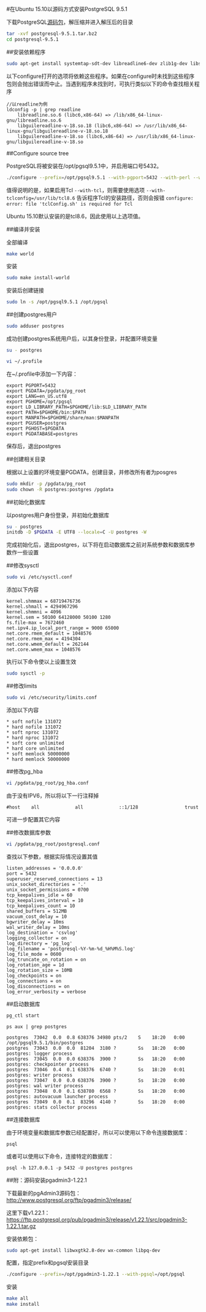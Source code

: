 #在Ubuntu 15.10以源码方式安装PostgreSQL 9.5.1

下载PostgreSQL[源码包](http://www.postgresql.org/ftp/source/)，解压缩并进入解压后的目录

```bash
tar -xvf postgresql-9.5.1.tar.bz2
cd postgresql-9.5.1
```

##安装依赖程序

```bash
sudo apt-get install systemtap-sdt-dev libreadline6-dev zlib1g-dev libssl-dev libpam-dev libxml2-dev libxslt-dev tcl8.6-dev libperl-dev libpython2.7-dev
```

以下configure打开的选项将依赖这些程序。如果在configure时未找到这些程序包则会抛出错误而中止。当遇到程序未找到时，可执行类似以下的命令查找相关程序

```
//以readline为例
ldconfig -p | grep readline	
    libreadline.so.6 (libc6,x86-64) => /lib/x86_64-linux-gnu/libreadline.so.6
	libguilereadline-v-18.so.18 (libc6,x86-64) => /usr/lib/x86_64-linux-gnu/libguilereadline-v-18.so.18
	libguilereadline-v-18.so (libc6,x86-64) => /usr/lib/x86_64-linux-gnu/libguilereadline-v-18.so
```

##Configure source tree

PostgreSQL将被安装在/opt/pgsql9.5.1中，并启用端口号5432。

```bash
./configure --prefix=/opt/pgsql9.5.1 --with-pgport=5432 --with-perl --with-tcl --with-tclconfig=/usr/lib/tcl8.6 --with-python --with-openssl --with-pam --without-ldap --with-libxml --with-libxslt --enable-thread-safety --with-wal-blocksize=16 --with-blocksize=16 --enable-dtrace --enable-debug
```

值得说明的是，如果启用Tcl `--with-tcl`，则需要使用选项 `--with-tclconfig=/usr/lib/tcl8.6` 告诉程序Tcl的安装路径，否则会报错 `configure: error: file 'tclConfig.sh' is required for Tcl`

Ubuntu 15.10默认安装的是tcl8.6，因此使用以上选项值。

##编译并安装

全部编译

```bash
make world
```

安装

```bash
sudo make install-world
```

安装后创建链接

```bash
sudo ln -s /opt/pgsql9.5.1 /opt/pgsql
```

##创建postgres用户

```bash
sudo adduser postgres
```

成功创建postgres系统用户后，以其身份登录，并配置环境变量

```bash
su - postgres

vi ~/.profile
```

在~/.profile中添加一下内容：

```
export PGPORT=5432
export PGDATA=/pgdata/pg_root
export LANG=en_US.utf8
export PGHOME=/opt/pgsql
export LD_LIBRARY_PATH=$PGHOME/lib:$LD_LIBRARY_PATH
export PATH=$PGHOME/bin:$PATH
export MANPATH=$PGHOME/share/man:$MANPATH
export PGUSER=postgres
export PGHOST=$PGDATA
export PGDATABASE=postgres
```

保存后，退出postgres

##创建相关目录

根据以上设置的环境变量PGDATA，创建目录，并修改所有者为posgres

```bash
sudo mkdir -p /pgdata/pg_root
sudo chown -R postgres:postgres /pgdata
```

##初始化数据库

以postgres用户身份登录，并初始化数据库

```bash
su - postgres
initdb -D $PGDATA -E UTF8 --locale=C -U postgres -W
```

完成初始化后，退出postgres，以下将在启动数据库之前对系统参数和数据库参数作一些设置

##修改sysctl

```bash
sudo vi /etc/sysctl.conf
```

添加以下内容

```
kernel.shmmax = 68719476736
kernel.shmall = 4294967296
kernel.shmmni = 4096
kernel.sem = 50100 64128000 50100 1280
fs.file-max = 7672460
net.ipv4.ip_local_port_range = 9000 65000
net.core.rmem_default = 1048576
net.core.rmem_max = 4194304
net.core.wmem_default = 262144
net.core.wmem_max = 1048576
```

执行以下命令使以上设置生效

```bash
sudo sysctl -p
```

##修改limits

```bash
sudo vi /etc/security/limits.conf
```

添加以下内容

```
* soft nofile 131072
* hard nofile 131072
* soft nproc 131072
* hard nproc 131072
* soft core unlimited
* hard core unlimited
* soft memlock 50000000
* hard memlock 50000000
```

##修改pg_hba

```bash
vi /pgdata/pg_root/pg_hba.conf
```

由于没有IPV6，所以将以下一行注释掉

```
#host    all             all             ::1/128                 trust
```

可进一步配置其它内容

##修改数据库参数

```bash
vi /pgdata/pg_root/postgresql.conf
```

查找以下参数，根据实际情况设置其值

```
listen_addresses = '0.0.0.0'
port = 5432
superuser_reserved_connections = 13
unix_socket_directories = '.'
unix_socket_permissions = 0700
tcp_keepalives_idle = 60
tcp_keepalives_interval = 10
tcp_keepalives_count = 10 
shared_buffers = 512MB
vacuum_cost_delay = 10
bgwriter_delay = 10ms
wal_writer_delay = 10ms
log_destination = 'csvlog'
logging_collector = on 
log_directory = 'pg_log' 
log_filename = 'postgresql-%Y-%m-%d_%H%M%S.log'
log_file_mode = 0600
log_truncate_on_rotation = on
log_rotation_age = 1d
log_rotation_size = 10MB
log_checkpoints = on
log_connections = on
log_disconnections = on
log_error_verbosity = verbose
```

##启动数据库

```bash
pg_ctl start
```

```
ps aux | grep postgres

postgres  73042  0.0  0.8 638376 34980 pts/2    S    18:20   0:00 /opt/pgsql9.5.1/bin/postgres
postgres  73043  0.0  0.0  81204  3180 ?        Ss   18:20   0:00 postgres: logger process    
postgres  73045  0.0  0.0 638376  3900 ?        Ss   18:20   0:00 postgres: checkpointer process  
postgres  73046  0.4  0.1 638376  6740 ?        Ss   18:20   0:01 postgres: writer process    
postgres  73047  0.0  0.0 638376  3900 ?        Ss   18:20   0:00 postgres: wal writer process  
postgres  73048  0.0  0.1 638780  6568 ?        Ss   18:20   0:00 postgres: autovacuum launcher process  
postgres  73049  0.0  0.1  83296  4140 ?        Ss   18:20   0:00 postgres: stats collector process 
```

##连接数据库

由于环境变量和数据库参数已经配置好，所以可以使用以下命令连接数据库：

```
psql
```

或者可以使用以下命令，连接特定的数据库：

```
psql -h 127.0.0.1 -p 5432 -U postgres postgres
```

##附：源码安装pgadmin3-1.22.1

下载最新的pgAdmin3源码包：http://www.postgresql.org/ftp/pgadmin3/release/

这里下载v1.22.1：https://ftp.postgresql.org/pub/pgadmin3/release/v1.22.1/src/pgadmin3-1.22.1.tar.gz

安装依赖包：

```sh
sudo apt-get install libwxgtk2.8-dev wx-common libpq-dev
```

配置，指定prefix和pgsql安装目录

```sh
./configure --prefix=/opt/pgadmin3-1.22.1 --with-pgsql=/opt/pgsql
```

安装

```sh
make all
make install
```
